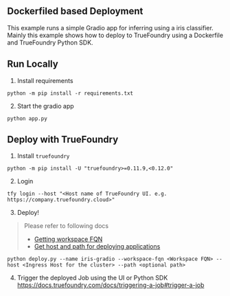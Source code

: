 Dockerfiled based Deployment
---
This example runs a simple Gradio app for inferring using a iris classifier.
Mainly this example shows how to deploy to TrueFoundry using a Dockerfile and TrueFoundry Python SDK.

## Run Locally

1. Install requirements

```shell
python -m pip install -r requirements.txt
```

2. Start the gradio app

```shell
python app.py
```

## Deploy with TrueFoundry

1. Install `truefoundry`

```shell
python -m pip install -U "truefoundry>=0.11.9,<0.12.0"
```

2. Login

```shell
tfy login --host "<Host name of TrueFoundry UI. e.g. https://company.truefoundry.cloud>"
```

3. Deploy!

> Please refer to following docs
> - [Getting workspace FQN](https://docs.truefoundry.com/docs/key-concepts#get-workspace-fqn)
> - [Get host and path for deploying applications](https://docs.truefoundry.com/docs/define-ports-and-domains#identifying-available-domains)

```shell
python deploy.py --name iris-gradio --workspace-fqn <Workspace FQN> --host <Ingress Host for the cluster> --path <optional path>
```

4. Trigger the deployed Job using the UI or Python SDK
https://docs.truefoundry.com/docs/triggering-a-job#trigger-a-job

